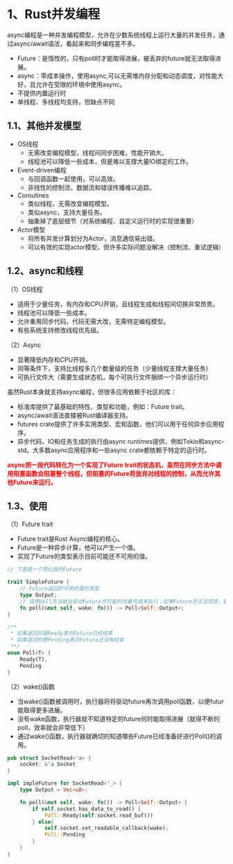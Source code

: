 # 1、Rust并发编程
async编程是一种并发编程模型，允许在少数系统线程上运行大量的并发任务，通过async/await语法，看起来和同步编程差不多。

- Future：是惰性的，只有poll时才能取得进展，被丢弃的future就无法取得进展。
- async：零成本操作，使用async,可以无需堆内存分配和动态调度，对性能大好，且允许在受限的环境中使用async。
- 不提供内置运行时
- 单线程、多线程均支持，但缺点不同

## 1.1、其他并发模型
- OS线程
  - 无需改变编程模型，线程间同步困难，性能开销大。
  - 线程池可以降低一些成本，但是难以支撑大量IO绑定的工作。
- Event-driven编程
  - 与回调函数一起使用，可以高效。
  - 非线性的控制流，数据流和错误传播难以追踪。
- Coroutines
  - 类似线程，无需改变编程模型。
  - 类似async，支持大量任务。
  - 抽象掉了底层细节（对系统编程、自定义运行时的实现很重要）
- Actor模型
  - 将所有并发计算划分为Actor，消息通信易出错。
  - 可以有效的实现actor模型，但许多实际问题没解决（控制流、重试逻辑）
  
## 1.2、async和线程
（1）OS线程
- 适用于少量任务，有内存和CPU开销，且线程生成和线程间切换非常昂贵。
- 线程池可以降低一些成本。
- 允许重用同步代码，代码无需大改，无需特定编程模型。
- 有些系统支持修改线程优先级。

（2）Async
- 显著降低内存和CPU开销。
- 同等条件下，支持比线程多几个数量级的任务（少量线程支撑大量任务）
- 可执行文件大（需要生成状态机，每个可执行文件捆绑一个异步运行时）

虽然Rust本身就支持async编程，但很多应用依赖于社区的库：
- 标准库提供了最基础的特性、类型和功能，例如：Future trait。
- async/await语法直接被Rust编译器支持。
- futures crate提供了许多实用类型、宏和函数，他们可以用于任何异步应用程序。
- 异步代码、IO和任务生成的执行由async runtimes提供，例如Tokio和async-std。大多数async应用程序和一些async crate都依赖于特定的运行时。

<b style="color:red">async把一段代码转化为一个实现了Future trait的状态机，虽然在同步方法中调用阻塞函数会阻塞整个线程，但阻塞的Future将放弃对线程的控制，从而允许其他Future来运行。</b>

## 1.3、使用
（1）Future trait
- Future trait是Rust Async编程的核心。
- Future是一种异步计算，他可以产生一个值。
- 实现了Future的类型表示目前可能还不可用的值。
```rust
// 下面是一个简化版的Future

trait SimpleFuture {
    // Future返回的可用的值的类型
    type Output;
    // 调用poll方法就会驱动Future尽可能的向着完成来执行；如果Future还无法完成，就会返回Pending，并当Future可以取得更多进展时就会调用wake回调函数。
    fn poll(&mut self, wake: fn()) -> Poll<Self::Output>;
}

/**
 * 如果返回的是Ready表示Future已经结束
 * 如果返回的是Pending表示Future还没有结束
 **/
enum Poll<T> {
    Ready(T),
    Pending
}
```

（2）wake()函数
- 当wake()函数被调用时，执行器将将驱动future再次调用poll函数，以便futur能取得更多进展。
- 没有wake函数，执行器就不知道特定的future何时能取得进展（就得不断的poll，效率就会非常低下）
- 通过wake()函数，执行器就确切的知道哪些Future已经准备好进行Poll()的调用。
```rust
pub struct SocketRead<'a> {
    socket: &'a Socket
}

impl impleFuture for SocketRead<'_> {
    type Output = Vec<u8>;

    fn poll(&mut self, wake: fn()) -> Poll<Self::Output> {
        if self.socket.has_data_to_read() {
            Poll::Ready(self.socket.read_buf())
        } else{
            self.socket.set_readable_callback(wake);
            Poll::Pending
        }
    }
}
```